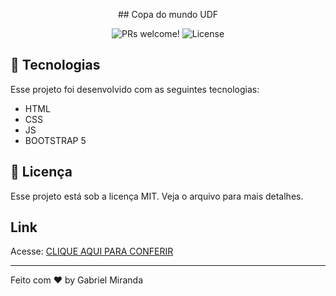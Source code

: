 
<p align="center">
 ## Copa do mundo UDF
</p>

<p align="center">
 <img src="https://img.shields.io/static/v1?label=PRs&message=welcome&color=49AA26&labelColor=000000" alt="PRs welcome!" />

  <img alt="License" src="https://img.shields.io/static/v1?label=license&message=MIT&color=49AA26&labelColor=000000">
</p>



## 🚀 Tecnologias
Esse projeto foi desenvolvido com as seguintes tecnologias:

- HTML
- CSS
- JS
- BOOTSTRAP 5


## :memo: Licença

Esse projeto está sob a licença MIT. Veja o arquivo para mais detalhes.

## Link
Acesse: <a href="https://strkalec.github.io/copaDoMundo/" target="_blank">CLIQUE AQUI PARA CONFERIR</a>

---
Feito com ♥ by Gabriel Miranda

